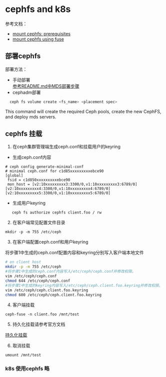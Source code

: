 # cephfs and k8s

参考文档：  
- [mount cephfs: prerequisites](https://docs.ceph.com/docs/master/cephfs/mount-prerequisites/)
- [mount cephfs using fuse](https://docs.ceph.com/docs/master/cephfs/mount-using-fuse/)

## 部署cephfs  
部署方法：  
- 手动部署  
  [参考README.md中MDS部署步骤](README.md)  
- cephadm部署  

```bash
  ceph fs volume create <fs_name> <placement spec>  
```
This command will create the required Ceph pools, create the new CephFS, and deploy mds servers.

## cephfs 挂载
1. 在ceph集群管理端生成ceph.conf和挂载用户的keyring
  - 生成ceph.conf内容

```
# ceph config generate-minimal-conf
# minimal ceph.conf for c1d85xxxxxxxxxebce90
[global]
 fsid = c1d850xxxxxxxxxebce90
 mon_host = [v2:10xxxxxxxxx3:3300/0,v1:10xxxxxxxxx3:6789/0] [v2:10xxxxxxxxx4:3300/0,v1:10xxxxxxxxx4:6789/0] [v2:10xxxxxxxxx5:3300/0,v1:10xxxxxxxxx5:6789/0]
```
  - 生成用户keyring

```
   ceph fs authorize cephfs client.foo / rw
```


2. 在客户端常见配置文件目录

```
mkdir -p -m 755 /etc/ceph
```
3. 在客户端配置ceph.conf和用户keyring

将步骤1中生成的ceph.conf配置内容和keyring分别写入客户端本地文件
```bash
# on client host
mkdir -p -m 755 /etc/ceph
#将步骤1中生成的ceph.conf内容写入/etc/ceph/ceph.conf并修改权限。
vim /etc/ceph/ceph.conf
chmod 644 /etc/ceph/ceph.conf
#将步骤1中生成的keyring内容写入/etc/ceph/ceph.client.foo.keyring并修改权限。
vim /etc/ceph/ceph.client.foo.keyring
chmod 600 /etc/ceph/ceph.client.foo.keyring
```

4. 客户端挂载

```
ceph-fuse -n client.foo /mnt/test
```
5. 持久化挂载请参考官方文档

[持久化挂载](https://docs.ceph.com/docs/master/cephfs/mount-using-fuse/#persistent-mounts)

6. 取消挂载

```
umount /mnt/test
```

### k8s 使用cephfs 略
